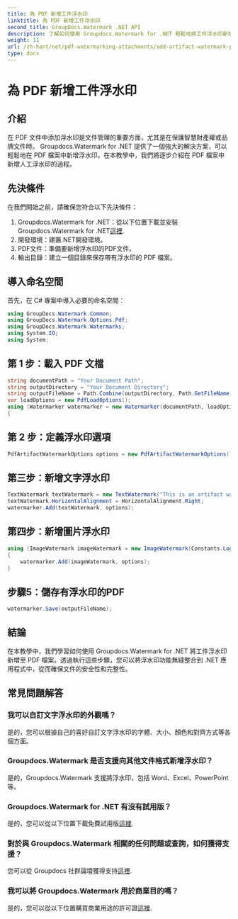 ```yaml
---
title: 為 PDF 新增工件浮水印
linktitle: 為 PDF 新增工件浮水印
second_title: GroupDocs.Watermark .NET API
description: 了解如何使用 Groupdocs.Watermark for .NET 輕鬆地將工件浮水印新增至 PDF 檔案。輕鬆保護您的文件。
weight: 11
url: /zh-hant/net/pdf-watermarking-attachments/add-artifact-watermark-pdf/
type: docs
---
```

# 為 PDF 新增工件浮水印

## 介紹
在 PDF 文件中添加浮水印是文件管理的重要方面，尤其是在保護智慧財產權或品牌文件時。 Groupdocs.Watermark for .NET 提供了一個強大的解決方案，可以輕鬆地在 PDF 檔案中新增浮水印。在本教學中，我們將逐步介紹在 PDF 檔案中新增人工浮水印的過程。
## 先決條件
在我們開始之前，請確保您符合以下先決條件：
1.  Groupdocs.Watermark for .NET：從以下位置下載並安裝 Groupdocs.Watermark for .NET[這裡](https://releases.groupdocs.com/Watermark/net/).
2. 開發環境：建置.NET開發環境。
3. PDF文件：準備要新增浮水印的PDF文件。
4. 輸出目錄：建立一個目錄來保存帶有浮水印的 PDF 檔案。

## 導入命名空間
首先，在 C# 專案中導入必要的命名空間：
```csharp
using GroupDocs.Watermark.Common;
using GroupDocs.Watermark.Options.Pdf;
using GroupDocs.Watermark.Watermarks;
using System.IO;
using System;
```
## 第 1 步：載入 PDF 文檔
```csharp
string documentPath = "Your Document Path";
string outputDirectory = "Your Document Directory";
string outputFileName = Path.Combine(outputDirectory, Path.GetFileName(documentPath));
var loadOptions = new PdfLoadOptions();
using (Watermarker watermarker = new Watermarker(documentPath, loadOptions))
{
```
## 第 2 步：定義浮水印選項
```csharp
PdfArtifactWatermarkOptions options = new PdfArtifactWatermarkOptions();
```
## 第三步：新增文字浮水印
```csharp
TextWatermark textWatermark = new TextWatermark("This is an artifact watermark", new Font("Arial", 8));
textWatermark.HorizontalAlignment = HorizontalAlignment.Right;
watermarker.Add(textWatermark, options);
```
## 第四步：新增圖片浮水印
```csharp
using (ImageWatermark imageWatermark = new ImageWatermark(Constants.LogoBmp))
{
    watermarker.Add(imageWatermark, options);
}
```
## 步驟5：儲存有浮水印的PDF
```csharp
watermarker.Save(outputFileName);
```

## 結論
在本教學中，我們學習如何使用 Groupdocs.Watermark for .NET 將工件浮水印新增至 PDF 檔案。透過執行這些步驟，您可以將浮水印功能無縫整合到 .NET 應用程式中，從而確保文件的安全性和完整性。
## 常見問題解答
### 我可以自訂文字浮水印的外觀嗎？
是的，您可以根據自己的喜好自訂文字浮水印的字體、大小、顏色和對齊方式等各個方面。
### Groupdocs.Watermark 是否支援向其他文件格式新增浮水印？
是的，Groupdocs.Watermark 支援將浮水印，包括 Word、Excel、PowerPoint 等。
### Groupdocs.Watermark for .NET 有沒有試用版？
是的，您可以從以下位置下載免費試用版[這裡](https://releases.groupdocs.com/).
### 對於與 Groupdocs.Watermark 相關的任何問題或查詢，如何獲得支援？
您可以從 Groupdocs 社群論壇獲得支持[這裡](https://forum.groupdocs.com/c/watermark/19).
### 我可以將 Groupdocs.Watermark 用於商業目的嗎？
是的，您可以從以下位置購買商業用途的許可證[這裡](https://purchase.groupdocs.com/buy).